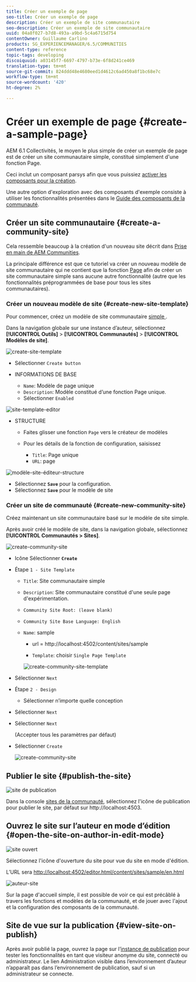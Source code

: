 ```yaml
---
title: Créer un exemple de page
seo-title: Créer un exemple de page
description: Créer un exemple de site communautaire
seo-description: Créer un exemple de site communautaire
uuid: 04a8f027-b7d8-493a-a9bd-5c4a6715d754
contentOwner: Guillaume Carlino
products: SG_EXPERIENCEMANAGER/6.5/COMMUNITIES
content-type: reference
topic-tags: developing
discoiquuid: a03145f7-6697-4797-b73e-6f8d241ce469
translation-type: tm+mt
source-git-commit: 824ddd48e4680eed1d4612c6ad450a8f1bc68e7c
workflow-type: tm+mt
source-wordcount: '420'
ht-degree: 2%

---
```



# Créer un exemple de page {#create-a-sample-page}

AEM 6.1 Collectivités, le moyen le plus simple de créer un exemple de page est de créer un site communautaire simple, constitué simplement d&#39;une fonction Page.

Ceci inclut un composant parsys afin que vous puissiez [activer les composants pour la création](basics.md#accessing-communities-components).

Une autre option d&#39;exploration avec des composants d&#39;exemple consiste à utiliser les fonctionnalités présentées dans le [Guide des composants de la communauté](components-guide.md).

## Créer un site communautaire {#create-a-community-site}

Cela ressemble beaucoup à la création d&#39;un nouveau site décrit dans [Prise en main de AEM Communities](getting-started.md).

La principale différence est que ce tutoriel va créer un nouveau modèle de site communautaire qui ne contient que la fonction [Page](functions.md#page-function) afin de créer un site communautaire simple sans aucune autre fonctionnalité (autre que les fonctionnalités préprogrammées de base pour tous les sites communautaires).

### Créer un nouveau modèle de site {#create-new-site-template}

Pour commencer, créez un modèle de site communautaire [simple ](sites.md).

Dans la navigation globale sur une instance d’auteur, sélectionnez **[!UICONTROL Outils]** > **[!UICONTROL Communautés]** > **[!UICONTROL Modèles de site]**.

![create-site-template](assets/create-site-template1.png)

* Sélectionner `Create button`
* INFORMATIONS DE BASE

   * `Name`: Modèle de page unique
   * `Description`: Modèle constitué d’une fonction Page unique.
   * Sélectionner `Enabled`

![site-template-editor](assets/site-template-editor.png)

* STRUCTURE

   * Faites glisser une fonction `Page` vers le créateur de modèles
   * Pour les détails de la fonction de configuration, saisissez

      * `Title`: Page unique
      * `URL`: page

![modèle-site-éditeur-structure](assets/site-template-editor1.png)

* Sélectionnez **`Save`** pour la configuration.
* Sélectionnez **`Save`** pour le modèle de site

### Créer un site de communauté {#create-new-community-site}

Créez maintenant un site communautaire basé sur le modèle de site simple.

Après avoir créé le modèle de site, dans la navigation globale, sélectionnez **[!UICONTROL Communautés > Sites]**.

![create-community-site](assets/create-community-site1.png)

* Icône Sélectionner **`Create`**

* Étape `1 - Site Template`

   * `Title`: Site communautaire simple
   * `Description`: Site communautaire constitué d&#39;une seule page d&#39;expérimentation.
   * `Community Site Root: (leave blank)`
   * `Community Site Base Language: English`
   * `Name`: sample

      * url = http://localhost:4502/content/sites/sample

      * `Template`: choisir  `Single Page Template`

      ![create-community-site-template](assets/create-community-site-template.png)


* Sélectionner `Next`
* Étape `2 - Design`

   * Sélectionner n’importe quelle conception

* Sélectionner `Next`
* Sélectionner `Next`

   (Accepter tous les paramètres par défaut)

* Sélectionner `Create`

   ![create-community-site](assets/create-community-site.png)

## Publier le site {#publish-the-site}

![site de publication](assets/publish-site.png)

Dans la console [sites de la communauté](sites-console.md), sélectionnez l&#39;icône de publication pour publier le site, par défaut sur http://localhost:4503.

## Ouvrez le site sur l’auteur en mode d’édition {#open-the-site-on-author-in-edit-mode}

![site ouvert](assets/open-site.png)

Sélectionnez l&#39;icône d&#39;ouverture du site pour vue du site en mode d&#39;édition.

L’URL sera [http://localhost:4502/editor.html/content/sites/sample/en.html](http://localhost:4502/editor.html/content/sites/sample/en.html)

![auteur-site](assets/author-site.png)

Sur la page d&#39;accueil simple, il est possible de voir ce qui est précâblé à travers les fonctions et modèles de la communauté, et de jouer avec l&#39;ajout et la configuration des composants de la communauté.

## Site de vue sur la publication {#view-site-on-publish}

Après avoir publié la page, ouvrez la page sur l’[instance de publication](http://localhost:4503/content/sites/sample/en.html) pour tester les fonctionnalités en tant que visiteur anonyme du site, connecté ou administrateur. Le lien Administration visible dans l’environnement d’auteur n’apparaît pas dans l’environnement de publication, sauf si un administrateur se connecte.
